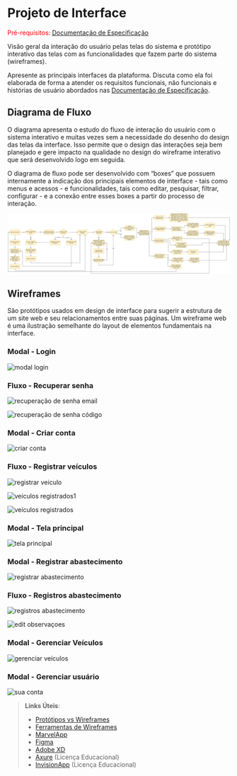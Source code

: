 
# Projeto de Interface

<span style="color:red">Pré-requisitos: <a href="2-Especificação do Projeto.md"> Documentação de Especificação</a></span>

Visão geral da interação do usuário pelas telas do sistema e protótipo interativo das telas com as funcionalidades que fazem parte do sistema (wireframes).

 Apresente as principais interfaces da plataforma. Discuta como ela foi elaborada de forma a atender os requisitos funcionais, não funcionais e histórias de usuário abordados nas <a href="2-Especificação do Projeto.md"> Documentação de Especificação</a>.

## Diagrama de Fluxo

O diagrama apresenta o estudo do fluxo de interação do usuário com o sistema interativo e  muitas vezes sem a necessidade do desenho do design das telas da interface. Isso permite que o design das interações seja bem planejado e gere impacto na qualidade no design do wireframe interativo que será desenvolvido logo em seguida.

O diagrama de fluxo pode ser desenvolvido com “boxes” que possuem internamente a indicação dos principais elementos de interface - tais como menus e acessos - e funcionalidades, tais como editar, pesquisar, filtrar, configurar - e a conexão entre esses boxes a partir do processo de interação. 

![](https://github.com/ICEI-PUC-Minas-PMV-ADS/AutoCalc/blob/main/docs/img/Untitled%20Diagram.drawio.png)

## Wireframes

São protótipos usados em design de interface para sugerir a estrutura de um site web e seu relacionamentos entre suas páginas. Um wireframe web é uma ilustração semelhante do layout de elementos fundamentais na interface.

### Modal - Login

![modal login](https://user-images.githubusercontent.com/91639148/162654746-1b9a5486-55b5-43b6-a693-944634b1e966.jpg)

### Fluxo - Recuperar senha

![recuperação de senha email](https://user-images.githubusercontent.com/91639148/163275886-d3608f79-4073-4458-a888-fcbb70542ef2.jpg)

![recuperação de senha código](https://user-images.githubusercontent.com/91639148/163276007-d805d8da-6837-4567-bc60-437281d13740.jpg)

### Modal - Criar conta 

![criar conta](https://user-images.githubusercontent.com/91639148/163276184-7ca93f35-eb31-4ad0-9515-94492adfd70f.jpg)

### Fluxo - Registrar veículos

![registrar veiculo](https://user-images.githubusercontent.com/91639148/163276236-7ec9000c-50c9-4658-a339-af68916567ce.jpg)

![veículos registrados1](https://user-images.githubusercontent.com/91639148/163276308-9fd5c352-3105-4042-aeb9-c5b0c0e6ed25.jpg)

![veículos registrados](https://user-images.githubusercontent.com/91639148/163276353-d73bfc6d-c4dd-4c12-9439-03ed85383eb0.jpg)

### Modal - Tela principal

![tela principal](https://user-images.githubusercontent.com/91639148/163276384-1ac9b525-aca7-4af1-ad17-dfee2656ce04.jpg)

### Modal - Registrar abastecimento

![registrar abastecimento](https://user-images.githubusercontent.com/91639148/163276894-5241e197-4e16-4eb5-95bc-6a76da4342c9.jpg)

### Fluxo - Registros abastecimento

![registros abastecimento](https://user-images.githubusercontent.com/91639148/163276986-e2b6d974-5465-47fa-bf74-db2821e10b80.jpg)

![edit observaçoes](https://user-images.githubusercontent.com/91639148/163277011-241be1f3-a37c-402e-8768-89667f5c1886.jpg)

### Modal - Gerenciar Veículos

![gerenciar veículos](https://user-images.githubusercontent.com/91639148/163277090-79e7e9fe-a701-4db2-b255-991d42f2386a.jpg)

### Modal - Gerenciar usuário

![sua conta](https://user-images.githubusercontent.com/91639148/163277108-e88f15c5-c871-4d9a-a205-25b61814d002.jpg)

 
> **Links Úteis**:
> - [Protótipos vs Wireframes](https://www.nngroup.com/videos/prototypes-vs-wireframes-ux-projects/)
> - [Ferramentas de Wireframes](https://rockcontent.com/blog/wireframes/)
> - [MarvelApp](https://marvelapp.com/developers/documentation/tutorials/)
> - [Figma](https://www.figma.com/)
> - [Adobe XD](https://www.adobe.com/br/products/xd.html#scroll)
> - [Axure](https://www.axure.com/edu) (Licença Educacional)
> - [InvisionApp](https://www.invisionapp.com/) (Licença Educacional)
